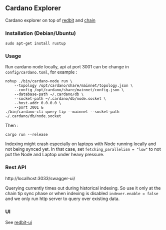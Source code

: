 ## Cardano Explorer

Cardano explorer on top of [redbit](../../redbit) and [chain](../../chain)

### Installation (Debian/Ubuntu)

```
sudo apt-get install rustup
```

### Usage

Run cardano node locally, api at port 3001 can be change in `config/cardano.toml`, for example :
```
nohup ./bin/cardano-node run \
    --topology /opt/cardano/share/mainnet/topology.json \
    --config /opt/cardano/share/mainnet/config.json \
    --database-path ~/.cardano/db \
    --socket-path ~/.cardano/db/node.socket \
    --host-addr 0.0.0.0 \
    --port 3001 &
./bin/cardano-cli query tip --mainnet --socket-path ~/.cardano/db/node.socket
```
Then :
```
cargo run --release
```

Indexing might crash especially on laptops with Node running locally and not being synced yet.
In that case, set `fetching_parallelism = "low"` to not put the Node and Laptop under heavy pressure.

### Rest API

http://localhost:3033/swagger-ui/

Querying currently times out during historical indexing. So use it only at the chain tip sync phase
or when indexing is disabled `indexer.enable = false` and we only run http server to query over existing data.

### UI

See [redbit-ui](https://github.com/pragmaxim-com/redbit-ui) 